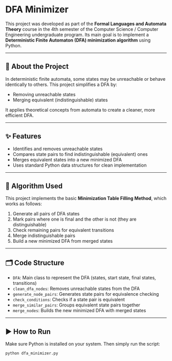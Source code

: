 # DFA Minimizer

This project was developed as part of the **Formal Languages and Automata Theory** course in the 4th semester of the Computer Science / Computer Engineering undergraduate program. Its main goal is to implement a **Deterministic Finite Automaton (DFA) minimization algorithm** using Python.

---

## 🧠 About the Project

In deterministic finite automata, some states may be unreachable or behave identically to others. This project simplifies a DFA by:

- Removing unreachable states
- Merging equivalent (indistinguishable) states

It applies theoretical concepts from automata to create a cleaner, more efficient DFA.

---

## ✨ Features

- Identifies and removes unreachable states
- Compares state pairs to find indistinguishable (equivalent) ones
- Merges equivalent states into a new minimized DFA
- Uses standard Python data structures for clean implementation

---

## 🧮 Algorithm Used

This project implements the basic **Minimization Table Filling Method**, which works as follows:

1. Generate all pairs of DFA states  
2. Mark pairs where one is final and the other is not (they are distinguishable)  
3. Check remaining pairs for equivalent transitions  
4. Merge indistinguishable pairs  
5. Build a new minimized DFA from merged states  

---

## 🗂️ Code Structure

- `DFA`: Main class to represent the DFA (states, start state, final states, transitions)
- `clean_dfa_nodes`: Removes unreachable states from the DFA
- `generate_node_pairs`: Generates state pairs for equivalence checking
- `check_conditions`: Checks if a state pair is equivalent
- `merge_similar_pairs`: Groups equivalent state pairs together
- `merge_nodes`: Builds the new minimized DFA with merged states

---

## ▶️ How to Run

Make sure Python is installed on your system. Then simply run the script:

```bash
python dfa_minimizer.py
